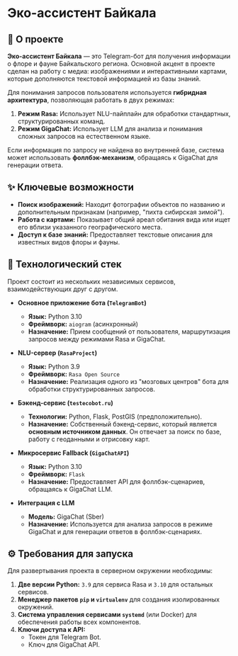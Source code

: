 # Эко-ассистент Байкала

## 📖 О проекте

**Эко-ассистент Байкала** — это Telegram-бот для получения информации о флоре и фауне Байкальского региона. Основной акцент в проекте сделан на работу с медиа: изображениями и интерактивными картами, которые дополняются текстовой информацией из базы знаний.

Для понимания запросов пользователя используется **гибридная архитектура**, позволяющая работать в двух режимах:
1.  **Режим Rasa:** Использует NLU-пайплайн для обработки стандартных, структурированных команд.
2.  **Режим GigaChat:** Использует LLM для анализа и понимания сложных запросов на естественном языке.

Если информация по запросу не найдена во внутренней базе, система может использовать **фоллбэк-механизм**, обращаясь к GigaChat для генерации ответа.

## ✨ Ключевые возможности

*   **Поиск изображений:** Находит фотографии объектов по названию и дополнительным признакам (например, "пихта сибирская зимой").
*   **Работа с картами:** Показывает общий ареал обитания вида или ищет его вблизи указанного географического места.
*   **Доступ к базе знаний:** Предоставляет текстовые описания для известных видов флоры и фауны.

## 🚀 Технологический стек

Проект состоит из нескольких независимых сервисов, взаимодействующих друг с другом.

*   **Основное приложение бота (`TelegramBot`)**
    *   **Язык:** Python 3.10
    *   **Фреймворк:** `aiogram` (асинхронный)
    *   **Назначение:** Прием сообщений от пользователя, маршрутизация запросов между режимами Rasa и GigaChat.

*   **NLU-сервер (`RasaProject`)**
    *   **Язык:** Python 3.9
    *   **Фреймворк:** `Rasa Open Source`
    *   **Назначение:** Реализация одного из "мозговых центров" бота для обработки структурированных запросов.

*   **Бэкенд-сервис (`testecobot.ru`)**
    *   **Технологии:** Python, Flask, PostGIS (предположительно).
    *   **Назначение:** Собственный бэкенд-сервис, который является **основным источником данных**. Он отвечает за поиск по базе, работу с геоданными и отрисовку карт.

*   **Микросервис Fallback (`GigaChatAPI`)**
    *   **Язык:** Python 3.10
    *   **Фреймворк:** `Flask`
    *   **Назначение:** Предоставляет API для фоллбэк-сценариев, обращаясь к GigaChat LLM.

*   **Интеграция с LLM**
    *   **Модель:** GigaChat (Sber)
    *   **Назначение:** Используется для анализа запросов в режиме GigaChat и для генерации ответов в фоллбэк-сценариях.

## ⚙️ Требования для запуска

Для развертывания проекта в серверном окружении необходимы:

1.  **Две версии Python:** `3.9` для сервиса Rasa и `3.10` для остальных сервисов.
2.  **Менеджер пакетов `pip` и `virtualenv`** для создания изолированных окружений.
3.  **Система управления сервисами `systemd`** (или Docker) для обеспечения работы всех компонентов.
4.  **Ключи доступа к API:**
    *   Токен для Telegram Bot.
    *   Ключ для GigaChat API.
